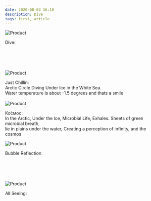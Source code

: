 ```yaml
---
date: 2020-08-03 16:10
description: Dive
tags: first, article
---
```


![Product](/Images/13.png)


Dive: <br />
<br />
<br/>
<br/>
<br/>

![Product](/Images/14.png)


Just Chillin: <br />
Arctic Circle Diving Under Ice in the White Sea.<br />Water temperature is about -1.5 degrees and thats a smile
<br />
<br />
![Product](/Images/15.png)


Ко́смос:<br />
In the Arctic, Under the Ice, Microbial Life, Exhales. Sheets of green microbial breath,<br/>
 lie in plains under the water, Creating a perception of infinity, and the cosmos
 <br/>

![Product](/Images/17.png)


Bubble Reflection:<br/>
<br />
<br/>
<br/>
<br/>

![Product](/Images/16.png)


All Seeing:<br />
<br />
<br/>
<br/>
<br/>
